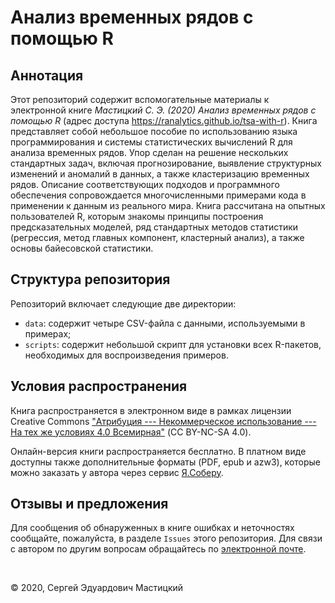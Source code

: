 # Анализ временных рядов с помощью R

## Аннотация

Этот репозиторий содержит вспомогательные материалы к электронной книге _Мастицкий С. Э. (2020) Анализ временных рядов с помощью R_ (адрес доступа <https://ranalytics.github.io/tsa-with-r>). Книга представляет собой небольшое пособие по использованию языка программирования и системы статистических вычислений R для анализа временных рядов. Упор сделан на решение нескольких стандартных задач, включая прогнозирование, выявление структурных изменений и аномалий в данных, а также кластеризацию временных рядов. Описание соответствующих подходов и программного обеспечения сопровождается многочисленными примерами кода в применении к данным из реального мира. Книга рассчитана на опытных пользователей R, которым знакомы принципы построения предсказательных моделей, ряд стандартных методов статистики (регрессия, метод главных компонент, кластерный анализ), а также основы байесовской статистики.

## Структура репозитория

Репозиторий включает следующие две директории:

* `data`: содержит четыре CSV-файла c данными, используемыми в примерах;
* `scripts`: содержит небольшой скрипт для установки всех R-пакетов, необходимых для воспроизведения примеров.

## Условия распространения

Книга распространяется в электронном виде в рамках лицензии Creative Commons ["Атрибуция --- Некоммерческое использование --- На тех же условиях 4.0 Всемирная"](https://creativecommons.org/licenses/by-nc-sa/4.0/deed.ru) (CC BY-NC-SA 4.0).

Онлайн-версия книги распространяется бесплатно. В платном виде доступны также дополнительные форматы (PDF, epub и azw3), которые можно заказать у автора через сервис [Я.Соберу](https://yasobe.ru/na/tsa_with_r).

## Отзывы и предложения

Для сообщения об обнаруженных в книге ошибках и неточностях сообщайте, пожалуйста, в разделе `Issues` этого репозитория. Для связи с автором по другим вопросам обращайтесь по [электронной почте](mailto:rtutorialsbook@gmail.com).

<br>

© 2020, Сергей Эдуардович Мастицкий
